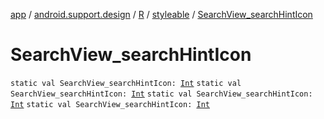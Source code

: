 [app](../../../index.md) / [android.support.design](../../index.md) / [R](../index.md) / [styleable](index.md) / [SearchView_searchHintIcon](.)

# SearchView_searchHintIcon

`static val SearchView_searchHintIcon: `[`Int`](https://kotlinlang.org/api/latest/jvm/stdlib/kotlin/-int/index.html)
`static val SearchView_searchHintIcon: `[`Int`](https://kotlinlang.org/api/latest/jvm/stdlib/kotlin/-int/index.html)
`static val SearchView_searchHintIcon: `[`Int`](https://kotlinlang.org/api/latest/jvm/stdlib/kotlin/-int/index.html)
`static val SearchView_searchHintIcon: `[`Int`](https://kotlinlang.org/api/latest/jvm/stdlib/kotlin/-int/index.html)